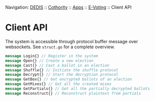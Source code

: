 Navigation: [DEDIS](https://github.com/dedis/doc/README.md) ::
[Cothority](../../README.md) ::
[Apps](../../doc/Apps.md) ::
[E-Voting](../README.md) ::
Client API

# Client API

The system is accessible through protocol buffer message over websockets.
See ```struct.go``` for a complete overview.

```protobuf
message Login{} // Register in the system
message Open{} // Create a new election
message Cast{} // Cast a ballot in an election
message Shuffle{} // Initiate the shuffle protocol
message Decrypt{} // Start the decryption protocol
message GetBox{} // Get encrypted ballots of an election
message GetMixes{} // Get all the created mixes
message GetPartials{} // Get all the partially decrypted ballots
message Reconstruct{} // Reconstruct plaintext from partials
```
